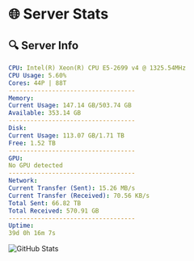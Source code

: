 # 🌐 Server Stats
## 🔍 Server Info
```yaml
CPU: Intel(R) Xeon(R) CPU E5-2699 v4 @ 1325.54MHz
CPU Usage: 5.60%
Cores: 44P | 88T
-----------------------------------
Memory:
Current Usage: 147.14 GB/503.74 GB
Available: 353.14 GB
-----------------------------------
Disk:
Current Usage: 113.07 GB/1.71 TB
Free: 1.52 TB
-----------------------------------
GPU:
No GPU detected
-----------------------------------
Network:
Current Transfer (Sent): 15.26 MB/s
Current Transfer (Received): 70.56 KB/s
Total Sent: 66.82 TB
Total Received: 570.91 GB
-----------------------------------
Uptime:
39d 0h 16m 7s
```
![GitHub Stats](https://img.shields.io/badge/Updated-2025-04-15_21:38:56-blue)